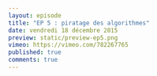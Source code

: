 ```yaml
---
layout: episode
title: "EP 5 : piratage des algorithmes"
date: vendredi 18 décembre 2015
preview: static/preview-ep5.png
vimeo: https://vimeo.com/782267765
published: true
comments: true
---
```


